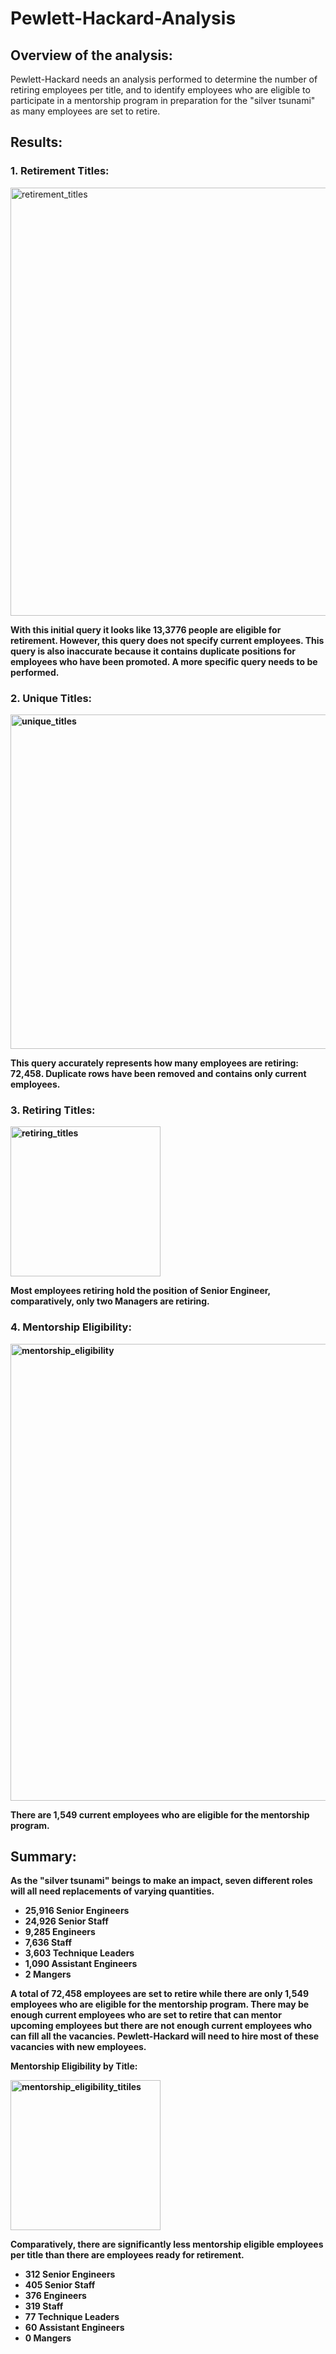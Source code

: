 # Pewlett-Hackard-Analysis

## Overview of the analysis: 
Pewlett-Hackard needs an analysis performed to determine the number of retiring employees per title, and to identify employees who are eligible to participate in a mentorship program in preparation for the "silver tsunami" as many employees are set to retire. 


## Results: 

### 1. Retirement Titles:

<img width="685" alt="retirement_titles" src="https://user-images.githubusercontent.com/106630710/181814043-141baabd-b15a-48be-ac3e-d2f2170ca15a.png"> <b/>

With this initial query it looks like 13,3776 people are eligible for retirement. However, this query does not specify current employees. This query is also inaccurate because it contains duplicate positions for employees who have been promoted. A more specific query needs to be performed. <b/>
<b/>

### 2. Unique Titles:
<img width="535" alt="unique_titles" src="https://user-images.githubusercontent.com/106630710/181814267-642c710b-bc57-4e72-add8-2f9e72035400.png"> <b/>

This query accurately represents how many employees are retiring: 72,458. Duplicate rows have been removed and contains only current employees.<b/>
<b/>

### 3. Retiring Titles:
<img width="240" alt="retiring_titles" src="https://user-images.githubusercontent.com/106630710/181814445-66538068-f434-4bec-9084-d517760c9d70.png"> <b/>

Most employees retiring hold the position of Senior Engineer, comparatively, only two Managers are retiring. <b/>
<b/>

### 4. Mentorship Eligibility:
<img width="731" alt="mentorship_eligibility" src="https://user-images.githubusercontent.com/106630710/181814939-72c94f03-0dd2-4ddd-9742-d940f84a8724.png"> <b/>

There are 1,549 current employees who are eligible for the mentorship program. <b/>
<b/>

## Summary: 

As the "silver tsunami" beings to make an impact, seven different roles will all need replacements of varying quantities. 
* 25,916 Senior Engineers
* 24,926 Senior Staff
* 9,285 Engineers
* 7,636 Staff
* 3,603 Technique Leaders
* 1,090 Assistant Engineers
* 2 Mangers

A total of 72,458 employees are set to retire while there are only 1,549 employees who are eligible for the mentorship program. There may be enough current employees who are set to retire that can mentor upcoming employees but there are not enough current employees who can fill all the vacancies. Pewlett-Hackard will need to hire most of these vacancies with new employees. 

Mentorship Eligibility by Title:
<b/>

<img width="240" alt="mentorship_eligibility_titiles" src="https://user-images.githubusercontent.com/106630710/181822605-869eead8-6a67-4c24-b4be-91f3b90f7506.png"> 
<b/>

Comparatively, there are significantly less mentorship eligible employees per title than there are employees ready for retirement.
* 312 Senior Engineers
* 405 Senior Staff
* 376 Engineers
* 319 Staff
*  77 Technique Leaders
*  60 Assistant Engineers
*   0 Mangers
